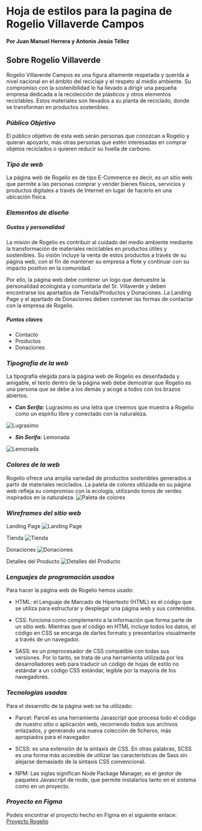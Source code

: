 # Hoja de estilos para la pagina de Rogelio Villaverde Campos 
#### Por Juan Manuel Herrera y Antonio Jesús Téllez

## Sobre Rogelio Villaverde
Rogelio Villaverde Campos es una figura altamente respetada y querida a nivel nacional en el ámbito del reciclaje y el respeto al medio ambiente. Su compromiso con la sostenibilidad lo ha llevado a dirigir una pequeña empresa dedicada a la recolección de plásticos y otros elementos reciclables. Estos materiales son llevados a su planta de reciclado, donde se transforman en productos sostenibles.

### *Público Objetivo*
El público objetivo de esta web serán personas que conozcan a Rogelio y quieran apoyarlo, más otras personas que estén interesadas en comprar objetos reciclados o quieren reducir su huella de carbono.

### *Tipo de web*
La página web de Rogelio es de tipo E-Commerce es decir, es un sitio web que permite a las personas comprar y vender bienes físicos, servicios y productos digitales a través de Internet en lugar de hacerlo en una ubicación física. 

### *Elementos de diseño*
##### *Gustos y personalidad*
La misión de Rogelio es contribuir al cuidado del medio ambiente mediante la transformación de materiales reciclables en productos útiles y sostenibles. Su visión incluye la venta de estos productos a través de su página web, con el fin de mantener su empresa a flote y continuar con su impacto positivo en la comunidad.

Por ello, la página web debe contener un logo que demuestre la personalidad ecologista y comunitaria del Sr. Villaverde y deben encontrarse los apartados de Tienda/Productos y Donaciones. La Landing Page y el apartado de Donaciones deben contener las formas de contactar con la empresa de Rogelio.

##### *Puntos claves*
- Contacto
- Productos
- Donaciones

### *Tipografía de la web*
La tipografía elegida para la página web de Rogelio es desenfadada y amigable, el texto dentro de la página web debe demostrar que Rogelio es una persona que se debe a los demás y acoge a todos con los brazos abiertos.

- ***Con Serifa:***
Lugrasimo es una letra que creemos que muestra a Rogelio como un espíritu libre y conectado con la naturaleza.

![Lugrasimo](https://www.cufonfonts.com/images/thumb/107399/lugrasimo-741x415-1784c2a6b7.jpg)
  
- ***Sin Serifa:***
Lemonada 

![Lemonada](https://www.cufonfonts.com/images/thumb/15575/lemonada-741x415-75d5e1b051.jpg)

### *Colores de la web*
Rogelio ofrece una amplia variedad de productos sostenibles generados a partir de materiales reciclados. La paleta de colores utilizada en su página web refleja su compromiso con la ecología, utilizando tonos de verdes inspirados en la naturaleza.
![Paleta de colores](src\assets\imgReadme\Colores.png)

### *Wireframes del sitio web*
Landing Page
![Landing Page](src\assets\imgReadme\LandingPage.png)

Tienda
![Tienda](src\assets\imgReadme\Tienda.png)

Donaciones
![Donaciones](src\assets\imgReadme\Donaciones.png)

Detalles del Producto
![Detalles del Producto](src\assets\imgReadme\detallesProducto.PNG)

### *Lenguajes de programación usados*
Para hacer la página web de Rogelio hemos usado:
- HTML: el Lenguaje de Marcado de Hipertexto (HTML) es el código que se utiliza para estructurar y desplegar una página web y sus contenidos.

- CSS: funciona como complemento a la información que forma parte de un sitio web. Mientras que el código en HTML incluye todos los datos, el código en CSS se encarga de darles formato y presentarlos visualmente a través de un navegador.

- SASS:  es un preprocesador de CSS compatible con todas sus versiones. Por lo tanto, se trata de una herramienta utilizada por los desarrolladores web para traducir un código de hojas de estilo no estándar a un código CSS estándar, legible por la mayoría de los navegadores.

### *Tecnologías usadas*
Para el desarrollo de la página web se ha utilizado:
- Parcel: Parcel es una herramienta Javascript que procesa todo el código de nuestro sitio o aplicación web, recorriendo todos sus archivos enlazados, y generando una nueva colección de ficheros, más apropiados para el navegador.

- SCSS: es una extensión de la sintaxis de CSS. En otras palabras, SCSS es una forma más accesible de utilizar las características de Sass sin alejarse demasiado de la sintaxis CSS convencional.

- NPM: Las siglas significan Node Package Manager, es el gestor de paquetes Javascript de node, que permite instalarlos tanto en el sistema como en un proyecto.

### *Proyecto en Figma*
Podeis encontrar el proyecto hecho en Figma en el siguiente enlace:
[Proyecto Rogelio](https://www.figma.com/file/MlBab0F83JGEmQ1eA8WaQJ/Wireframing---Rogelio?type=design&node-id=0%3A1&mode=design&t=oaGu3WhzaFm1Eq3r-1)
